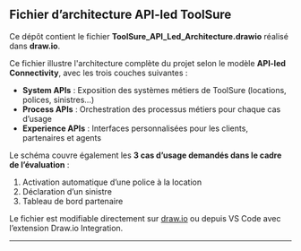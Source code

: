 ##  Fichier d’architecture API-led ToolSure

Ce dépôt contient le fichier **ToolSure_API_Led_Architecture.drawio** réalisé dans **draw.io**.

 Ce fichier illustre l'architecture complète du projet selon le modèle **API-led Connectivity**, avec les trois couches suivantes :

- **System APIs** : Exposition des systèmes métiers de ToolSure (locations, polices, sinistres…)
- **Process APIs** : Orchestration des processus métiers pour chaque cas d’usage
- **Experience APIs** : Interfaces personnalisées pour les clients, partenaires et agents

 Le schéma couvre également les **3 cas d’usage demandés dans le cadre de l’évaluation** :

1. Activation automatique d’une police à la location  
2. Déclaration d’un sinistre  
3. Tableau de bord partenaire

 Le fichier est modifiable directement sur [draw.io](https://app.diagrams.net) ou depuis VS Code avec l’extension Draw.io Integration.

---

